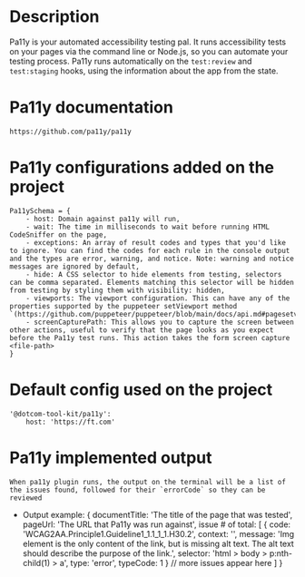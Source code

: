 # Description 
 Pa11y is your automated accessibility testing pal. It runs accessibility tests on your pages via the command line or Node.js, so you can automate your testing process. Pa11y runs automatically on the `test:review` and `test:staging` hooks, using the information about the app from the state.

# Pa11y documentation
 `https://github.com/pa11y/pa11y`

# Pa11y configurations added on the project
    Pa11ySchema = {
        - host: Domain against pa11y will run,
        - wait: The time in milliseconds to wait before running HTML CodeSniffer on the page,
        - exceptions: An array of result codes and types that you'd like to ignore. You can find the codes for each rule in the console output and the types are error, warning, and notice. Note: warning and notice messages are ignored by default,
        - hide: A CSS selector to hide elements from testing, selectors can be comma separated. Elements matching this selector will be hidden from testing by styling them with visibility: hidden,
        - viewports: The viewport configuration. This can have any of the properties supported by the puppeteer setViewport method `(https://github.com/puppeteer/puppeteer/blob/main/docs/api.md#pagesetviewportviewport),
        - screenCapturePath: This allows you to capture the screen between other actions, useful to verify that the page looks as you expect before the Pa11y test runs. This action takes the form screen capture <file-path>
    }

# Default config used on the project
    '@dotcom-tool-kit/pa11y':
        host: 'https://ft.com'

# Pa11y implemented output
    When pa11y plugin runs, the output on the terminal will be a list of the issues found, followed for their `errorCode` so they can be reviewed

- Output example: 
    {
        documentTitle: 'The title of the page that was tested',
        pageUrl: 'The URL that Pa11y was run against',
        issue # of total: [
            {
                code: 'WCAG2AA.Principle1.Guideline1_1.1_1_1.H30.2',
                context: '<a href="https://example.com/"><img src="example.jpg" alt=""/></a>',
                message: 'Img element is the only content of the link, but is missing alt text. The alt text should describe the purpose of the link.',
                selector: 'html > body > p:nth-child(1) > a',
                type: 'error',
                typeCode: 1
            }
            // more issues appear here
        ]
    }